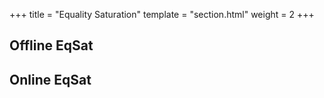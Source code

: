+++
title = "Equality Saturation"
template = "section.html"
weight = 2
+++

## Offline EqSat

## Online EqSat